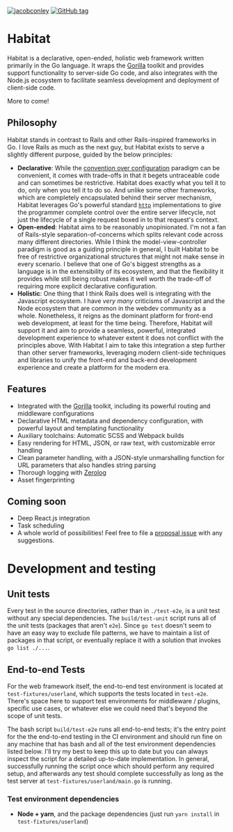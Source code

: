 [![jacobconley](https://circleci.com/gh/jacobconley/habitat.svg?style=shield)](https://app.circleci.com/pipelines/github/jacobconley/habitat)
[![GitHub tag](https://img.shields.io/github/tag/jacobconley/habitat.svg)](https://github.com/jacobconley/habitat/tags)

Habitat
======

Habitat is a declarative, open-ended, holistic web framework written primarily in the Go language.  It wraps the [Gorilla](https://github.com/gorilla) toolkit and provides support functionality to server-side Go code, 
    and also integrates with the Node.js ecosystem to facilitate seamless development and deployment of client-side code. 

More to come!


Philosophy
----

Habitat stands in contrast to Rails and other Rails-inspired frameworks in Go.  I love Rails as much as the next guy, but Habitat exists to serve a slightly different purpose, guided by the below principles: 

 - **Declarative**: While the [convention over configuration](https://en.wikipedia.org/wiki/Convention_over_configuration) paradigm can be convenient, it comes with trade-offs in that it begets untraceable code and can sometimes be restrictive.  Habitat does exactly what you tell it to do, only when you tell it to do so.  And unlike some other frameworks, which are completely encapsulated behind their server mechanism, Habitat leverages Go's powerful standard [`http`](https://pkg.go.dev/net/http) implementations to give the programmer complete control over the entire server lifecycle, not just the lifecycle of a single request boxed in to that request's context.
 - **Open-ended**: Habitat aims to be reasonably unopinionated.  I'm not a fan of Rails-style separation-of-concerns which splits relevant code across many different directories.  While I think the model-view-controller paradigm is good as a guiding principle in general, I built Habitat to be free of restrictive organizational structures that might not make sense in every scenario.  I believe that one of Go's biggest strengths as a language is in the extensibility of its ecosystem, and that the flexibility it provides while still being robust makes it well worth the trade-off of requiring more explicit declarative configuration. 
 - **Holistic**:  One thing that I think Rails does well is integrating with the Javascript ecosystem.  I have _very many_ criticisms of Javascript and the Node ecosystem that are common in the webdev community as a whole.  Nonetheless, it reigns as the dominant platform for front-end web development, at least for the time being.  Therefore, Habitat will support it and aim to provide a seamless, powerful, integrated development experience to whatever extent it does not conflict with the principles above.  With Habitat I aim to take this integration a step further than other server frameworks, leveraging modern client-side techniques and libraries to unify the front-end and back-end development experience and create a platform for the modern era. 


Features
----

 - Integrated with the [Gorilla](https://github.com/gorilla) toolkit, including its powerful routing and middleware configurations
 - Declarative HTML metadata and dependency configuration, with powerful layout and templating functionality
 - Auxiliary toolchains:  Automatic SCSS and Webpack builds 
 - Easy rendering for HTML, JSON, or raw text, with customizable error handling
 - Clean parameter handling, with a JSON-style unmarshalling function for URL parameters that also handles string parsing 
 - Thorough logging with [Zerolog](https://github.com/rs/zerolog)
 - Asset fingerprinting



Coming soon
----

 - Deep React.js integration
 - Task scheduling
 - A whole world of possibilities!  Feel free to file a [proposal issue](https://github.com/jacobconley/habitat/issues/new?labels=proposal) with any suggestions.  


Development and testing
=======

Unit tests
-----

Every test in the source directories, rather than in `./test-e2e`, is a unit test without any special dependencies.  The `build/test-unit` script runs all of the unit tests (packages that aren't `e2e`).
Since `go test` doesn't seem to have an easy way to exclude file patterns, we have to maintain a list of packages in that script, or eventually replace it with a solution that invokes `go list ./...`. 

End-to-end Tests
-----

For the web framework itself, the end-to-end test environment is located at `test-fixtures/userland`, which supports the tests located in `test-e2e`.  There's space here to support test environments for middleware / plugins, specific use cases, or whatever else we could need that's beyond the scope of unit tests.  

The bash script `build/test-e2e` runs all end-to-end tests; it's the entry point for the the end-to-end testing in the CI environment and should run fine on any machine that has bash and all of the test environment dependencies listed below.  I'll try my best to keep this up to date but you can always inspect the script for a detailed up-to-date implementation.  In general, successfully running the script once which should perform any required setup, and afterwards any test should complete successfully as long as the test server at `test-fixtures/userland/main.go` is running. 

### Test environment dependencies
 - **Node + yarn**, and the package dependencies (just run `yarn install` in `test-fixtures/userland`)
